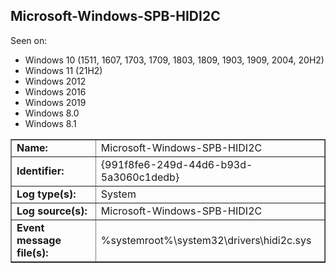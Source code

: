 ## Microsoft-Windows-SPB-HIDI2C

Seen on:
* Windows 10 (1511, 1607, 1703, 1709, 1803, 1809, 1903, 1909, 2004, 20H2)
* Windows 11 (21H2)
* Windows 2012
* Windows 2016
* Windows 2019
* Windows 8.0
* Windows 8.1

<table border="1" class="docutils">
  <tbody>
    <tr>
      <td><b>Name:</b></td>
      <td>Microsoft-Windows-SPB-HIDI2C</td>
    </tr>
    <tr>
      <td><b>Identifier:</b></td>
      <td>{991f8fe6-249d-44d6-b93d-5a3060c1dedb}</td>
    </tr>
    <tr>
      <td><b>Log type(s):</b></td>
      <td>System</td>
    </tr>
    <tr>
      <td><b>Log source(s):</b></td>
      <td>Microsoft-Windows-SPB-HIDI2C</td>
    </tr>
    <tr>
      <td><b>Event message file(s):</b></td>
      <td>%systemroot%\system32\drivers\hidi2c.sys</td>
    </tr>
  </tbody>
</table>

&nbsp;

